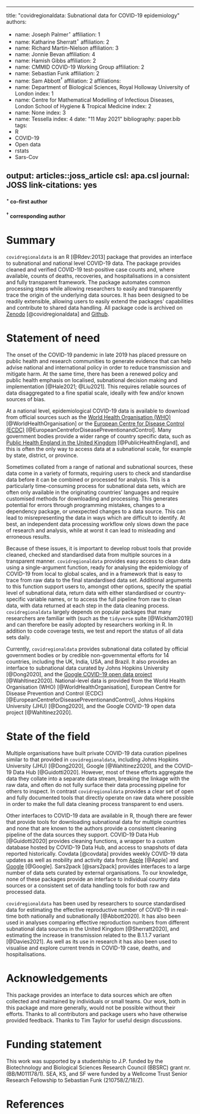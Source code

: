 
---
title: "covidregionaldata: Subnational data for COVID-19 epidemiology"
authors:
  - name: Joseph Palmer$^{\star}$
    affiliation: 1
  - name: Katharine Sherratt$^{\star}$
    affiliation: 2
  - name: Richard Martin-Nielson
    affiliation: 3
  - name: Jonnie Bevan
    affiliation: 4
  - name: Hamish Gibbs
    affiliation: 2
  - name: CMMID COVID-19 Working Group
    affiliation: 2
  - name: Sebastian Funk
    affiliation: 2
  - name: Sam Abbott$^{\dagger}$
    affiliation: 2
affiliations:
 - name: Department of Biological Sciences, Royal Holloway University of London
   index: 1
 - name: Centre for Mathematical Modelling of Infectious Diseases, London School of Hygiene & Tropical Medicine
   index: 2
 - name: None
   index: 3
 - name: Tessella
   index: 4
date: "11 May 2021"
bibliography: paper.bib
tags:
  - R
  - COVID-19
  - Open data
  - rstats
  - Sars-Cov

output: articles::joss_article
csl: apa.csl
journal: JOSS
link-citations: yes
---

#### $^{\star}$ co-first author
#### $^{\dagger}$ corresponding author

# Summary

`covidregionaldata` is an R [@Rdev:2013] package that provides an interface to subnational and national level COVID-19 data. The package provides cleaned and verified COVID-19 test-positive case counts and, where available, counts of deaths, recoveries, and hospitalisations in a consistent and fully transparent framework. The package automates common processing steps while allowing researchers to easily and transparently trace the origin of the underlying data sources. It has been designed to be readily extensible, allowing users to easily extend the packages' capabilities and contribute to shared data handling. All package code is archived on [Zenodo](https://zenodo.org/record/4718466) [@covidregionaldata] and [Github](https://github.com/epiforecasts/covidregionaldata).

# Statement of need

The onset of the COVID-19 pandemic in late 2019 has placed pressure on public health and research communities to generate evidence that can help advise national and international policy in order to reduce transmission and mitigate harm. At the same time, there has been a renewed policy and public health emphasis on localised, subnational decision making and implementation [@Hale2021; @Liu2021]. This requires reliable sources of data disaggregated to a fine spatial scale, ideally with few and/or known sources of bias.

At a national level, epidemiological COVID-19 data is available to download from official sources such as the [World Health Organisation (WHO)](https://covid19.who.int/) [@WorldHealthOrganisation] or the [European Centre for Disease Control (ECDC)](https://www.ecdc.europa.eu/en/publications-data/download-todays-data-geographic-distribution-covid-19-cases-worldwide%7D) [@EuropeanCentreforDiseasePreventionandControl]. Many government bodies provide a wider range of country specific data, such as [Public Health England in the United Kingdom](https://coronavirus.data.gov.uk/details/about-data) [@PublicHealthEngland], and this is often the only way to access data at a subnational scale, for example by state, district, or province.

Sometimes collated from a range of national and subnational sources, these data come in a variety of formats, requiring users to check and standardise data before it can be combined or processed for analysis.  This is a particularly time-consuming process for subnational data sets, which are often only available in the originating countries’ languages and require customised methods for downloading and processing. This generates potential for errors through programming mistakes, changes to a dependency package, or unexpected changes to a data source. This can lead to misrepresenting the data in ways which are difficult to identify. At best, an independent data processing workflow only slows down the pace of research and analysis, while at worst it can lead to misleading and erroneous results.

Because of these issues, it is important to develop robust tools that provide cleaned, checked and standardised data from multiple sources in a transparent manner. `covidregionaldata` provides easy access to clean data using a single-argument function, ready for analysing the epidemiology of COVID-19 from local to global scales, and in a framework that is easy to trace from raw data to the final standardised data set. Additional arguments to this function support users to, amongst other options, specify the spatial level of subnational data, return data with either standardised or country-specific variable names, or to access the full pipeline from raw to clean data, with data returned at each step in the data cleaning process. `covidregionaldata` largely depends on popular packages that many researchers are familiar with (such as the `tidyverse` suite [@Wickham2019]) and can therefore be easily adopted by researchers working in R. In addition to code coverage tests, we test and report the status of all data sets daily.

Currently, `covidregionaldata` provides subnational data collated by official government bodies or by credible non-governmental efforts for 14 countries, including the UK, India, USA, and Brazil. It also provides an interface to subnational data curated by Johns Hopkins University [@Dong2020], and the [Google COVID-19 open data project](https://github.com/GoogleCloudPlatform/covid-19-open-data) [@Wahltinez2020]. National-level data is provided from the World Health Organisation (WHO) [@WorldHealthOrganisation], European Centre for Disease Prevention and Control (ECDC) [@EuropeanCentreforDiseasePreventionandControl], Johns Hopkins University (JHU) [@Dong2020], and the Google COVID-19 open data project [@Wahltinez2020].

# State of the field

Multiple organisations  have built private COVID-19 data curation pipelines similar to that provided in `covidregionaldata`, including Johns Hopkins University (JHU) [@Dong2020], Google [@Wahltinez2020], and the COVID-19 Data Hub [@Guidotti2020]. However, most of these efforts aggregate the data they collate into a separate data stream, breaking the linkage with the raw data, and often do not fully surface their data processing pipeline for others to inspect. In contrast `covidregionaldata` provides a clear set of open and fully documented tools that directly operate on raw data where possible in order to make the full data cleaning process transparent to end users.

Other interfaces to COVID-19 data are available in R, though there are fewer that provide tools for downloading subnational data for multiple countries and none that are known to the authors provide a consistent cleaning pipeline of the data sources they support. COVID-19 Data Hub [@Guidotti2020] provides cleaning functions, a wrapper to a custom database hosted by COVID-19 Data Hub, and access to snapshots of data reported historically. Covdata [@covdata] provides weekly COVID-19 data updates as well as mobility and activity data from [Apple](https://covid19.apple.com/mobility) [@Apple] and [Google](https://www.google.com/covid19/mobility/data_documentation.html) [@Google]. Sars2pack [@sars2pack] provides interfaces to a large number of data sets curated by external organisations. To our knowledge, none of these packages provide an interface to individual country data sources or a consistent set of data handling tools for both raw and processed data.

`covidregionaldata` has been used by researchers to source standardised data for estimating the effective reproductive number of COVID-19 in real-time both nationally and subnationally [@Abbott2020]. It has also been used in analyses comparing effective reproduction numbers from different subnational data sources in the United Kingdom [@Sherratt2020], and estimating the increase in transmission related to the B.1.1.7 variant [@Davies2021]. As well as its use in research it has also been used to visualise and explore current trends in COVID-19 case, deaths, and hospitalisations.

# Acknowledgements

This package provides an interface to data sources which are often collected and maintained by individuals or small teams. Our work, both in this package and more generally, would not be possible without their efforts. Thanks to all contributors and package users who have otherwise provided feedback. Thanks to Tim Taylor for useful design discussions.

# Funding statement

This work was supported by a studentship to J.P. funded by the Biotechnology and Biological Sciences Research Council (BBSRC) grant nr. (BB/M011178/1). SEA, KS, and SF were funded by a Wellcome Trust Senior Research Fellowship to Sebastian Funk (210758/Z/18/Z).

# References
